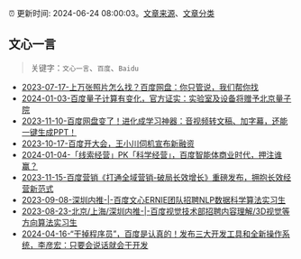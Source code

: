 :alarm_clock: 更新时间: 2024-06-24 08:00:03。[文章来源](/README.md)、[文章分类](/TAGS.md)

## 文心一言


> 关键字：`文心一言`、`百度`、`Baidu`



- [2023-07-17-上万张照片怎么找？百度网盘：你只管说，我们帮你找](https://posts.careerengine.us/p/64b4d23d444d8c144cfe2963) 
- [2024-01-03-百度量子计算有变化，官方证实：实验室及设备将赠予北京量子院](https://posts.careerengine.us/p/65952a501d2cfb42ab2a5b49) 
- [2023-11-10-百度网盘变了！进化成学习神器：音视频转文稿、加字幕，还能一键生成PPT！](https://posts.careerengine.us/p/654dd01fd529c81123add4cb) 
- [2023-10-17-百度开大会，王小川伺机宣布新融资](https://posts.careerengine.us/p/652e6697c102505aa26cc485) 
- [2024-01-04-「线索经营」PK「科学经营」，百度智能体商业时代，押注谁赢？](https://posts.careerengine.us/p/6596320408a3c6138d641c9e) 
- [2023-11-15-百度营销《打通全域营销-破局长效增长》重磅发布，拥抱长效经营新范式](https://posts.careerengine.us/p/6554bbf5726adb387720e7b1) 
- [2023-09-08-深圳内推-|-百度文心ERNIE团队招聘NLP数据科学算法实习生](https://posts.careerengine.us/p/64faa0106ebf823fe3343af1) 
- [2023-08-23-北京/上海/深圳内推-|-百度视觉技术部招聘内容理解/3D视觉等方向算法实习生](https://posts.careerengine.us/p/64e58af081107341ef9c560a) 
- [2024-04-16-“干掉程序员”，百度是认真的！发布三大开发工具和全新操作系统，李彦宏：只要会说话就会干开发](https://posts.careerengine.us/p/661e043404376146094de167) 
